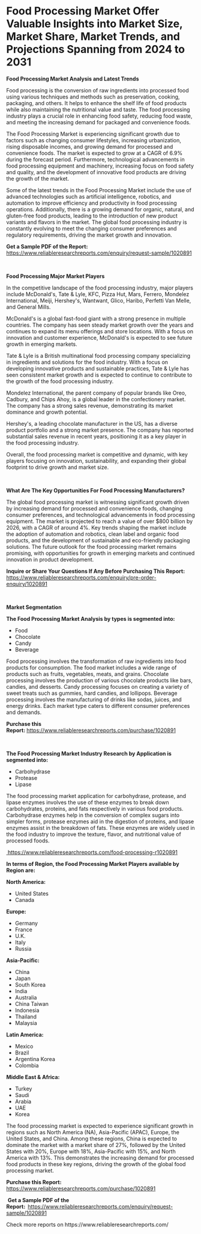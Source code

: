 <p><h1>Food Processing Market Offer Valuable Insights into Market Size, Market Share, Market Trends, and Projections Spanning from 2024 to 2031</h1></p><p><strong>Food Processing Market Analysis and Latest Trends</strong></p>
<p><p>Food processing is the conversion of raw ingredients into processed food using various techniques and methods such as preservation, cooking, packaging, and others. It helps to enhance the shelf life of food products while also maintaining the nutritional value and taste. The food processing industry plays a crucial role in enhancing food safety, reducing food waste, and meeting the increasing demand for packaged and convenience foods.</p><p>The Food Processing Market is experiencing significant growth due to factors such as changing consumer lifestyles, increasing urbanization, rising disposable incomes, and growing demand for processed and convenience foods. The market is expected to grow at a CAGR of 6.9% during the forecast period. Furthermore, technological advancements in food processing equipment and machinery, increasing focus on food safety and quality, and the development of innovative food products are driving the growth of the market.</p><p>Some of the latest trends in the Food Processing Market include the use of advanced technologies such as artificial intelligence, robotics, and automation to improve efficiency and productivity in food processing operations. Additionally, there is a growing demand for organic, natural, and gluten-free food products, leading to the introduction of new product variants and flavors in the market. The global food processing industry is constantly evolving to meet the changing consumer preferences and regulatory requirements, driving the market growth and innovation.</p></p>
<p><strong>Get a Sample PDF of the Report:&nbsp;</strong> <a href="https://www.reliableresearchreports.com/enquiry/request-sample/1020891">https://www.reliableresearchreports.com/enquiry/request-sample/1020891</a></p>
<p>&nbsp;</p>
<p><strong>Food Processing Major Market Players</strong></p>
<p><p>In the competitive landscape of the food processing industry, major players include McDonald's, Tate & Lyle, KFC, Pizza Hut, Mars, Ferrero, Mondelez International, Meiji, Hershey's, Wantwant, Glico, Haribo, Perfetti Van Melle, and General Mills. </p><p>McDonald's is a global fast-food giant with a strong presence in multiple countries. The company has seen steady market growth over the years and continues to expand its menu offerings and store locations. With a focus on innovation and customer experience, McDonald's is expected to see future growth in emerging markets.</p><p>Tate & Lyle is a British multinational food processing company specializing in ingredients and solutions for the food industry. With a focus on developing innovative products and sustainable practices, Tate & Lyle has seen consistent market growth and is expected to continue to contribute to the growth of the food processing industry.</p><p>Mondelez International, the parent company of popular brands like Oreo, Cadbury, and Chips Ahoy, is a global leader in the confectionery market. The company has a strong sales revenue, demonstrating its market dominance and growth potential.</p><p>Hershey's, a leading chocolate manufacturer in the US, has a diverse product portfolio and a strong market presence. The company has reported substantial sales revenue in recent years, positioning it as a key player in the food processing industry.</p><p>Overall, the food processing market is competitive and dynamic, with key players focusing on innovation, sustainability, and expanding their global footprint to drive growth and market size.</p></p>
<p>&nbsp;</p>
<p><strong>What Are The Key Opportunities For Food Processing Manufacturers?</strong></p>
<p><p>The global food processing market is witnessing significant growth driven by increasing demand for processed and convenience foods, changing consumer preferences, and technological advancements in food processing equipment. The market is projected to reach a value of over $800 billion by 2026, with a CAGR of around 4%. Key trends shaping the market include the adoption of automation and robotics, clean label and organic food products, and the development of sustainable and eco-friendly packaging solutions. The future outlook for the food processing market remains promising, with opportunities for growth in emerging markets and continued innovation in product development.</p></p>
<p><strong>Inquire or Share Your Questions If Any Before Purchasing This Report:</strong> <a href="https://www.reliableresearchreports.com/enquiry/pre-order-enquiry/1020891">https://www.reliableresearchreports.com/enquiry/pre-order-enquiry/1020891</a></p>
<p>&nbsp;</p>
<p><strong>Market Segmentation</strong></p>
<p><strong>The Food Processing Market Analysis by types is segmented into:</strong></p>
<p><ul><li>Food</li><li>Chocolate</li><li>Candy</li><li>Beverage</li></ul></p>
<p><p>Food processing involves the transformation of raw ingredients into food products for consumption. The food market includes a wide range of products such as fruits, vegetables, meats, and grains. Chocolate processing involves the production of various chocolate products like bars, candies, and desserts. Candy processing focuses on creating a variety of sweet treats such as gummies, hard candies, and lollipops. Beverage processing involves the manufacturing of drinks like sodas, juices, and energy drinks. Each market type caters to different consumer preferences and demands.</p></p>
<p><strong>Purchase this Report:&nbsp;</strong><a href="https://www.reliableresearchreports.com/purchase/1020891">https://www.reliableresearchreports.com/purchase/1020891</a></p>
<p>&nbsp;</p>
<p><strong>The Food Processing Market Industry Research by Application is segmented into:</strong></p>
<p><ul><li>Carbohydrase</li><li>Protease</li><li>Lipase</li></ul></p>
<p><p>The food processing market application for carbohydrase, protease, and lipase enzymes involves the use of these enzymes to break down carbohydrates, proteins, and fats respectively in various food products. Carbohydrase enzymes help in the conversion of complex sugars into simpler forms, protease enzymes aid in the digestion of proteins, and lipase enzymes assist in the breakdown of fats. These enzymes are widely used in the food industry to improve the texture, flavor, and nutritional value of processed foods.</p></p>
<p><a href="https://www.reliableresearchreports.com/food-processing-r1020891">&nbsp;https://www.reliableresearchreports.com/food-processing-r1020891</a></p>
<p><strong>In terms of Region, the Food Processing Market Players available by Region are:</strong></p>
<p>
    <p> <strong> North America: </strong>
        <ul>
            <li>United States</li>
            <li>Canada</li>
        </ul>
        </p> 
    <p> <strong> Europe: </strong>
        <ul>
            <li>Germany</li>
            <li>France</li>
            <li>U.K.</li>
            <li>Italy</li>
            <li>Russia</li>
        </ul>
        </p> 
    <p> <strong> Asia-Pacific: </strong>
        <ul>
            <li>China</li>
            <li>Japan</li>
            <li>South Korea</li>
            <li>India</li>
            <li>Australia</li>
            <li>China Taiwan</li>
            <li>Indonesia</li>
            <li>Thailand</li>
            <li>Malaysia</li>
        </ul>
        </p> 
    <p> <strong> Latin America: </strong>
        <ul>
            <li>Mexico</li>
            <li>Brazil</li>
            <li>Argentina Korea</li>
            <li>Colombia</li>
        </ul>
        </p> 
    <p> <strong> Middle East & Africa: </strong>
        <ul>
            <li>Turkey</li>
            <li>Saudi</li>
            <li>Arabia</li>
            <li>UAE</li>
            <li>Korea</li>
        </ul>
    </p>
    </p>
<p><p>The food processing market is expected to experience significant growth in regions such as North America (NA), Asia-Pacific (APAC), Europe, the United States, and China. Among these regions, China is expected to dominate the market with a market share of 27%, followed by the United States with 20%, Europe with 18%, Asia-Pacific with 15%, and North America with 13%. This demonstrates the increasing demand for processed food products in these key regions, driving the growth of the global food processing market.</p></p>
<p><strong>Purchase this Report: </strong><a href="https://www.reliableresearchreports.com/purchase/1020891">https://www.reliableresearchreports.com/purchase/1020891</a></p>
<p>&nbsp;<strong>Get a Sample PDF of the Report:&nbsp;&nbsp;</strong><a href="https://www.reliableresearchreports.com/enquiry/request-sample/1020891">https://www.reliableresearchreports.com/enquiry/request-sample/1020891</a></p>
<p><strong></strong></p>
<p>Check more reports on https://www.reliableresearchreports.com/</p>